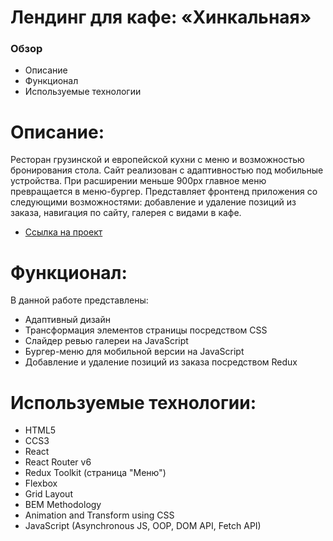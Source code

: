# Лендинг для кафе: «Хинкальная»

### Обзор

- Описание
- Функционал
- Используемые технологии

# Описание:

Ресторан грузинской и европейской кухни с меню и возможностью бронирования стола.
Сайт реализован с адаптивностью под мобильные устройства.
При расширении меньше 900px главное меню превращается в меню-бургер.
Представляет фронтенд приложения со следующими возможностями: добавление и удаление позиций из заказа, навигация по сайту, галерея с видами в кафе.

- [Ссылка на проект](https://dimdimshishkov.github.io/dumpling-redux/)

# Функционал:

В данной работе представлены:

- Адаптивный дизайн
- Трансформация элементов страницы посредством CSS
- Слайдер ревью галереи на JavaScript
- Бургер-меню для мобильной версии на JavaScript
- Добавление и удаление позиций из заказа посредством Redux

# Используемые технологии:

- HTML5
- CCS3
- React
- React Router v6
- Redux Toolkit (страница "Меню")
- Flexbox
- Grid Layout
- BEM Methodology
- Animation and Transform using CSS
- JavaScript (Asynchronous JS, OOP, DOM API, Fetch API)
